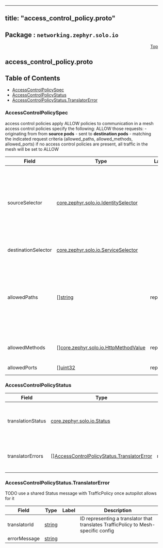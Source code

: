 
---
title: "access_control_policy.proto"
---

## Package : `networking.zephyr.solo.io`



<a name="top"></a>

<a name="API Reference for access_control_policy.proto"></a>
<p align="right"><a href="#top">Top</a></p>

## access_control_policy.proto


## Table of Contents
  - [AccessControlPolicySpec](#networking.zephyr.solo.io.AccessControlPolicySpec)
  - [AccessControlPolicyStatus](#networking.zephyr.solo.io.AccessControlPolicyStatus)
  - [AccessControlPolicyStatus.TranslatorError](#networking.zephyr.solo.io.AccessControlPolicyStatus.TranslatorError)







<a name="networking.zephyr.solo.io.AccessControlPolicySpec"></a>

### AccessControlPolicySpec
access control policies apply ALLOW policies to communication in a mesh access control policies specify the following: ALLOW those requests: - originating from from **source pods** - sent to **destination pods** - matching the indicated request criteria (allowed_paths, allowed_methods, allowed_ports) if no access control policies are present, all traffic in the mesh will be set to ALLOW


| Field | Type | Label | Description |
| ----- | ---- | ----- | ----------- |
| sourceSelector | [core.zephyr.solo.io.IdentitySelector](#core.zephyr.solo.io.IdentitySelector) |  | requests originating from these pods will have the rule applied leave empty to have all pods in the mesh apply these policies<br>note that access control policies are mapped to source pods by their service account. if other pods share the same service account, this access control rule will apply to those pods as well.<br>for fine-grained access control policies, ensure that your service accounts properly reflect the desired boundary for your access control policies |
| destinationSelector | [core.zephyr.solo.io.ServiceSelector](#core.zephyr.solo.io.ServiceSelector) |  | requests destined for these pods will have the rule applied leave empty to apply to all destination pods in the mesh |
| allowedPaths | [][string](#string) | repeated | Optional. A list of HTTP paths or gRPC methods to allow. gRPC methods must be presented as fully-qualified name in the form of "/packageName.serviceName/methodName" and are case sensitive. Exact match, prefix match, and suffix match are supported for paths. For example, the path "/books/review" matches "/books/review" (exact match), "*books/" (suffix match), or "/books*" (prefix match),<br>If not specified, it allows to any path. |
| allowedMethods | [][core.zephyr.solo.io.HttpMethodValue](#core.zephyr.solo.io.HttpMethodValue) | repeated | Optional. A list of HTTP methods to allow (e.g., "GET", "POST"). It is ignored in gRPC case because the value is always "POST". If not specified, allows any method. |
| allowedPorts | [][uint32](#uint32) | repeated | Optional. A list of ports which to allow if not set any port is allowed |






<a name="networking.zephyr.solo.io.AccessControlPolicyStatus"></a>

### AccessControlPolicyStatus



| Field | Type | Label | Description |
| ----- | ---- | ----- | ----------- |
| translationStatus | [core.zephyr.solo.io.Status](#core.zephyr.solo.io.Status) |  | The status reported by the process translating this resource into mesh-specific resource(s). |
| translatorErrors | [][AccessControlPolicyStatus.TranslatorError](#networking.zephyr.solo.io.AccessControlPolicyStatus.TranslatorError) | repeated | More detailed errors than the base status provided by `translation_status`. |






<a name="networking.zephyr.solo.io.AccessControlPolicyStatus.TranslatorError"></a>

### AccessControlPolicyStatus.TranslatorError
TODO use a shared Status message with TrafficPolicy once autopilot allows for it


| Field | Type | Label | Description |
| ----- | ---- | ----- | ----------- |
| translatorId | [string](#string) |  | ID representing a translator that translates TrafficPolicy to Mesh-specific config |
| errorMessage | [string](#string) |  |  |





 <!-- end messages -->

 <!-- end enums -->

 <!-- end HasExtensions -->

 <!-- end services -->

